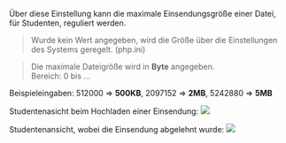 Über diese Einstellung kann die maximale Einsendungsgröße einer Datei, für Studenten, reguliert werden.

> Wurde kein Wert angegeben, wird die Größe über die Einstellungen des Systems geregelt. (php.ini)

> Die maximale Dateigröße wird in **Byte** angegeben.
> <br/> Bereich: 0 bis ...

Beispieleingaben:
512000 => **500KB**,
2097152 => **2MB**,
5242880 => **5MB**

Studentenasicht beim Hochladen einer Einsendung:
![](maxStudentUploadSizeA.png)

Studentenansicht, wobei die Einsendung abgelehnt wurde:
![](maxStudentUploadSizeB.png)